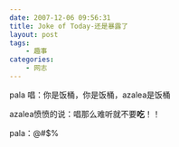 ```yaml
---
date: 2007-12-06 09:56:31
title: Joke of Today-还是暴露了
layout: post
tags:
    - 趣事
categories:
    - 网志
---
```

pala 唱：你是饭桶，你是饭桶，azalea是饭桶

azalea愤愤的说：唱那么难听就不要**吃**！！

pala：@#$%

